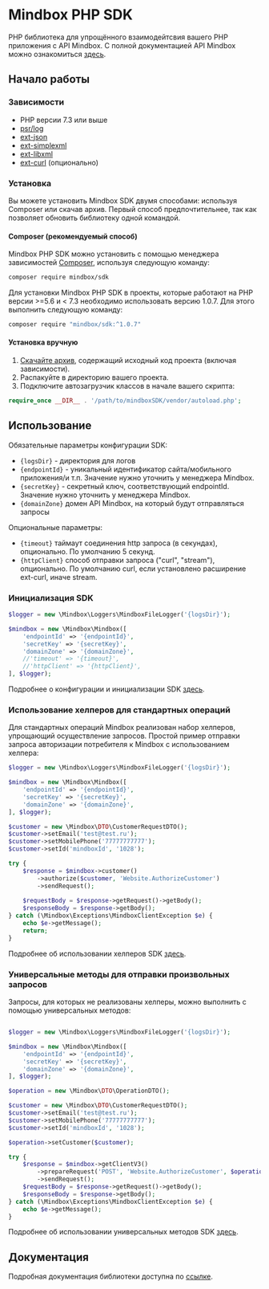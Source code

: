 # Mindbox PHP SDK

PHP библиотека для упрощённого взаимодейтсвия вашего PHP приложения с API Mindbox. С полной документацией API Mindbox можно ознакомиться [здесь](https://developers.mindbox.ru/docs/v3).

## Начало работы

### Зависимости

* PHP версии 7.3 или выше
* [psr/log](https://github.com/php-fig/log)
* [ext-json](http://php.net/manual/ru/json.installation.php)
* [ext-simplexml](http://php.net/manual/ru/simplexml.installation.php)
* [ext-libxml](http://php.net/manual/ru/libxml.installation.php)
* [ext-curl](http://php.net/manual/ru/curl.installation.php) (опционально)


### Установка

Вы можете установить Mindbox SDK двумя способами: используя Composer или скачав архив. Первый способ предпочтительнее, так как позволяет обновить библиотеку одной командой.

#### Composer (рекомендуемый способ)

Mindbox PHP SDK можно установить с помощью менеджера зависимостей [Composer](https://getcomposer.org/), используя следующую команду:


```sh
composer require mindbox/sdk
```

Для установки Mindbox PHP SDK в проекты, которые работают на PHP версии >=5.6 и < 7.3 необходимо использовать версию 1.0.7. Для этого выполнить следующую команду:

```sh
composer require "mindbox/sdk:^1.0.7"

```

#### Установка вручную

1. [Скачайте архив](https://github.com/mindbox-cloud/php-sdk/releases/download/1.1.3/php-sdk.zip), содержащий исходный код проекта (включая зависимости).
2. Распакуйте в директорию вашего проекта.
3. Подключите автозагрузчик классов в начале вашего скрипта:

```php
require_once __DIR__ . '/path/to/mindboxSDK/vendor/autoload.php';
```

## Использование
Обязательные параметры конфигурации SDK:
- `{logsDir}` - директория для логов
- `{endpointId}` - уникальный идентификатор сайта/мобильного приложения/и т.п. Значение нужно уточнить у менеджера Mindbox.
- `{secretKey}` - секретный ключ, соответствующий endpointId. Значение нужно уточнить у менеджера Mindbox.
- `{domainZone}` домен API Mindbox, на который будут отправляться запросы

Опциональные параметры:
- `{timeout}` таймаут соединения http запроса (в секундах), опционально. По умолчанию 5 секунд.
- `{httpClient}` способ отправки запроса ("curl", "stream"), опционально. По умолчанию curl, если установлено расширение ext-curl, иначе stream.

### Инициализация SDK

```php
$logger = new \Mindbox\Loggers\MindboxFileLogger('{logsDir}');

$mindbox = new \Mindbox\Mindbox([
    'endpointId' => '{endpointId}',
    'secretKey' => '{secretKey}',
    'domainZone' => '{domainZone}',
    //'timeout' => '{timeout}',
    //'httpClient' => '{httpClient}',
], $logger);
```

Подробнее о конфигурации и инициализации SDK [здесь](docs/getting_started.md).

### Использование хелперов для стандартных операций

Для стандартных операций Mindbox реализован набор хелперов, упрощающий осуществление запросов.
Простой пример отправки запроса авторизации потребителя к Mindbox с использованием хелпера:

```php
$logger = new \Mindbox\Loggers\MindboxFileLogger('{logsDir}');

$mindbox = new \Mindbox\Mindbox([
    'endpointId' => '{endpointId}',
    'secretKey' => '{secretKey}',
    'domainZone' => '{domainZone}',
], $logger);

$customer = new \Mindbox\DTO\CustomerRequestDTO();
$customer->setEmail('test@test.ru');
$customer->setMobilePhone('77777777777');
$customer->setId('mindboxId', '1028');

try {
    $response = $mindbox->customer()
        ->authorize($customer, 'Website.AuthorizeCustomer')
        ->sendRequest();
    
    $requestBody = $response->getRequest()->getBody();
    $responseBody = $response->getBody();
} catch (\Mindbox\Exceptions\MindboxClientException $e) {
    echo $e->getMessage();
    return;
}
```

Подробнее об использовании хелперов SDK [здесь](docs/README.md#примеры-использования-sdk).

### Универсальные методы для отправки произвольных запросов

Запросы, для которых не реализованы хелперы, можно выполнить с помощью универсальных методов:

```php

$logger = new \Mindbox\Loggers\MindboxFileLogger('{logsDir}');

$mindbox = new \Mindbox\Mindbox([
    'endpointId' => '{endpointId}',
    'secretKey' => '{secretKey}',
    'domainZone' => '{domainZone}',
], $logger);

$operation = new \Mindbox\DTO\OperationDTO();

$customer = new \Mindbox\DTO\CustomerRequestDTO();
$customer->setEmail('test@test.ru');
$customer->setMobilePhone('77777777777');
$customer->setId('mindboxId', '1028');

$operation->setCustomer($customer);

try {
    $response = $mindbox->getClientV3()
        ->prepareRequest('POST', 'Website.AuthorizeCustomer', $operation, '', [], false)
        ->sendRequest();
    $requestBody = $response->getRequest()->getBody();
    $responseBody = $response->getBody();
} catch (\Mindbox\Exceptions\MindboxClientException $e) {
    echo $e->getMessage();
}
```

Подробнее об использовании универсальных методов SDK [здесь](docs/README.md#примеры-использования-sdk).

## Документация

Подробная документация библиотеки доступна по [ссылке](docs/README.md).